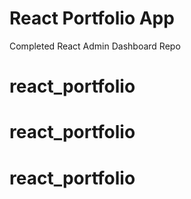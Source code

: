 # React Portfolio App

Completed React Admin Dashboard Repo
# react_portfolio
# react_portfolio
# react_portfolio
